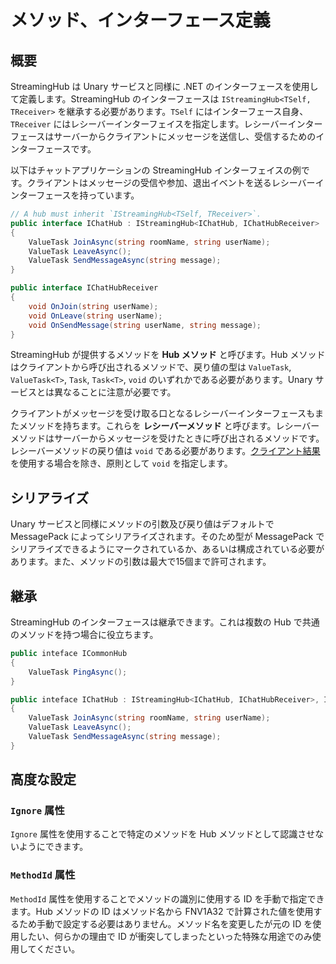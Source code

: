 # メソッド、インターフェース定義

## 概要
StreamingHub は Unary サービスと同様に .NET のインターフェースを使用して定義します。StreamingHub のインターフェースは `IStreamingHub<TSelf, TReceiver>` を継承する必要があります。`TSelf` にはインターフェース自身、`TReceiver` にはレシーバーインターフェイスを指定します。レシーバーインターフェースはサーバーからクライアントにメッセージを送信し、受信するためのインターフェースです。

以下はチャットアプリケーションの StreamingHub インターフェイスの例です。クライアントはメッセージの受信や参加、退出イベントを送るレシーバーインターフェースを持っています。

```csharp
// A hub must inherit `IStreamingHub<TSelf, TReceiver>`.
public interface IChatHub : IStreamingHub<IChatHub, IChatHubReceiver>
{
    ValueTask JoinAsync(string roomName, string userName);
    ValueTask LeaveAsync();
    ValueTask SendMessageAsync(string message);
}

public interface IChatHubReceiver
{
    void OnJoin(string userName);
    void OnLeave(string userName);
    void OnSendMessage(string userName, string message);
}
```

StreamingHub が提供するメソッドを **Hub メソッド** と呼びます。Hub メソッドはクライアントから呼び出されるメソッドで、戻り値の型は `ValueTask`, `ValueTask<T>`, `Task`, `Task<T>`, `void` のいずれかである必要があります。Unary サービスとは異なることに注意が必要です。

クライアントがメッセージを受け取る口となるレシーバーインターフェースもまたメソッドを持ちます。これらを **レシーバーメソッド** と呼びます。レシーバーメソッドはサーバーからメッセージを受けたときに呼び出されるメソッドです。レシーバーメソッドの戻り値は `void` である必要があります。[クライアント結果](client-results)を使用する場合を除き、原則として `void` を指定します。

## シリアライズ
Unary サービスと同様にメソッドの引数及び戻り値はデフォルトで MessagePack によってシリアライズされます。そのため型が MessagePack でシリアライズできるようにマークされているか、あるいは構成されている必要があります。また、メソッドの引数は最大で15個まで許可されます。

## 継承
StreamingHub のインターフェースは継承できます。これは複数の Hub で共通のメソッドを持つ場合に役立ちます。

```csharp
public inteface ICommonHub
{
    ValueTask PingAsync();
}

public inteface IChatHub : IStreamingHub<IChatHub, IChatHubReceiver>, ICommonHub
{
    ValueTask JoinAsync(string roomName, string userName);
    ValueTask LeaveAsync();
    ValueTask SendMessageAsync(string message);
}
```

## 高度な設定

### `Ignore` 属性
`Ignore` 属性を使用することで特定のメソッドを Hub メソッドとして認識させないようにできます。


### `MethodId` 属性
`MethodId` 属性を使用することでメソッドの識別に使用する ID を手動で指定できます。Hub メソッドの ID はメソッド名から FNV1A32 で計算された値を使用するため手動で設定する必要はありません。メソッド名を変更したが元の ID を使用したい、何らかの理由で ID が衝突してしまったといった特殊な用途でのみ使用してください。
